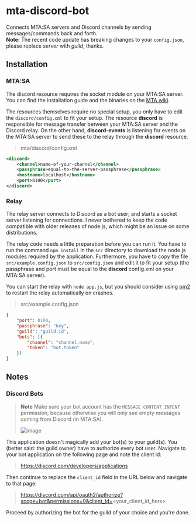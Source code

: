 # mta-discord-bot
Connects MTA:SA servers and Discord channels by sending messages/commands back and forth.  
**Note:** The recent code update has breaking changes to your `config.json`, please replace _server_ with _guild_, thanks.

## Installation

### MTA:SA
The discord resource requires the socket module on your MTA:SA server. You can find the installation guide
and the binaries on the [MTA wiki](https://wiki.multitheftauto.com/wiki/Modules/Sockets).

The resources themselves require no special setup, you only have to edit the `discord/config.xml` to fit your setup.
The resource **discord** is responsible for message transfer between your MTA:SA server and the Discord relay.
On the other hand, **discord-events** is listening for events on the MTA:SA server to send these to the relay
through the **discord** resource.

> mta/discord/config.xml
```xml
<discord>
    <channel>name-of-your-channel</channel>
    <passphrase>equal-to-the-server-passphrase</passphrase>
    <hostname>localhost</hostname>
    <port>8100</port>
</discord>
```

### Relay
The relay server connects to Discord as a bot user; and starts a socket server listening for connections. I never
bothered to keep the code compatible with older releases of node.js, which might be an issue on some distributions.

The relay code needs a little preparation before you can run it. You have to run the command `npm install` in the `src`
directory to download the node.js modules required by the application. Furthermore, you have to copy the file
`src/example.config.json` to `src/config.json` and edit it to fit your setup
(the passphrase and port must be equal to the **discord** config.xml on your MTA:SA server).

You can start the relay with `node app.js`, but you should consider using [pm2](https://github.com/Unitech/pm2) to restart
the relay automatically on crashes.

> src/example.config.json
```json
{
    "port": 8100,
    "passphrase": "key",
    "guild": "guild.id",
    "bots": [{
        "channel": "channel.name",
        "token": "bot.token"
    }]
}
```

## Notes

### Discord Bots

> **Note**
> Make sure your bot account has the `MESSAGE CONTENT INTENT` permission, because otherwise you will only see empty messages coming from Discord (in MTA:SA).
> 
> ![image](https://github.com/botder/mtasa-discord-bot/assets/38703318/f0df9eb7-cc40-44f6-8b22-3a7e38cfbc0d)

This application doesn't magically add your bot(s) to your guild(s). You (better said: the guild owner) have to authorize every bot user. Navigate to your bot application on the following page and note the client id:
> https://discord.com/developers/applications

Then continue to replace the `client_id` field in the URL below and navigate to that page:
> https://discord.com/api/oauth2/authorize?scope=bot&permissions=0&client_id=<your_client_id_here>

Proceed by authorizing the bot for the guild of your choice and you're done.
